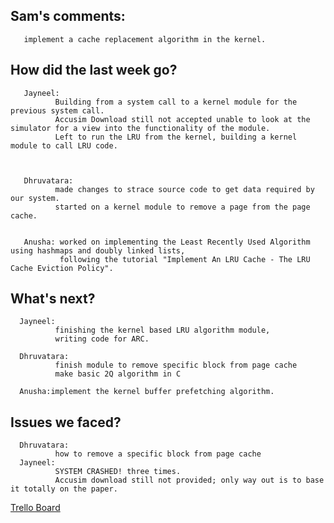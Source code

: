 ## Sam's comments:
       implement a cache replacement algorithm in the kernel.


## How did the last week go?

       Jayneel:
              Building from a system call to a kernel module for the previous system call.
              Accusim Download still not accepted unable to look at the simulator for a view into the functionality of the module.
              Left to run the LRU from the kernel, building a kernel module to call LRU code.
              
              

       Dhruvatara:
              made changes to strace source code to get data required by our system.
              started on a kernel module to remove a page from the page cache.


       Anusha: worked on implementing the Least Recently Used Algorithm using hashmaps and doubly linked lists,
               following the tutorial "Implement An LRU Cache - The LRU Cache Eviction Policy".

## What's next?

      Jayneel:
              finishing the kernel based LRU algorithm module,
              writing code for ARC.

      Dhruvatara:
              finish module to remove specific block from page cache
              make basic 2Q algorithm in C

      Anusha:implement the kernel buffer prefetching algorithm.

## Issues we faced?
      Dhruvatara:
              how to remove a specific block from page cache
      Jayneel: 
              SYSTEM CRASHED! three times.
              Accusim download still not provided; only way out is to base it totally on the paper.
              

[Trello Board](https://trello.com/b/NnINPmtG/ecs-251-group-1-board)
